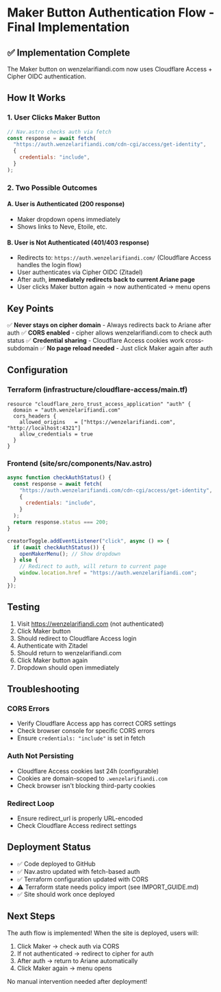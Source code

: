 # Maker Button Authentication Flow - Final Implementation

## ✅ Implementation Complete

The Maker button on wenzelarifiandi.com now uses Cloudflare Access + Cipher OIDC authentication.

## How It Works

### 1. User Clicks Maker Button

```javascript
// Nav.astro checks auth via fetch
const response = await fetch(
  "https://auth.wenzelarifiandi.com/cdn-cgi/access/get-identity",
  {
    credentials: "include",
  }
);
```

### 2. Two Possible Outcomes

#### A. User is Authenticated (200 response)

- Maker dropdown opens immediately
- Shows links to Neve, Etoile, etc.

#### B. User is Not Authenticated (401/403 response)

- Redirects to: `https://auth.wenzelarifiandi.com/` (Cloudflare Access handles the login flow)
- User authenticates via Cipher OIDC (Zitadel)
- After auth, **immediately redirects back to current Ariane page**
- User clicks Maker button again → now authenticated → menu opens

## Key Points

✅ **Never stays on cipher domain** - Always redirects back to Ariane after auth
✅ **CORS enabled** - cipher allows wenzelarifiandi.com to check auth status
✅ **Credential sharing** - Cloudflare Access cookies work cross-subdomain
✅ **No page reload needed** - Just click Maker again after auth

## Configuration

### Terraform (infrastructure/cloudflare-access/main.tf)

```hcl
resource "cloudflare_zero_trust_access_application" "auth" {
  domain = "auth.wenzelarifiandi.com"
  cors_headers {
    allowed_origins   = ["https://wenzelarifiandi.com", "http://localhost:4321"]
    allow_credentials = true
  }
}
```

### Frontend (site/src/components/Nav.astro)

```javascript
async function checkAuthStatus() {
  const response = await fetch(
    "https://auth.wenzelarifiandi.com/cdn-cgi/access/get-identity",
    {
      credentials: "include",
    }
  );
  return response.status === 200;
}

creatorToggle.addEventListener("click", async () => {
  if (await checkAuthStatus()) {
    openMakerMenu(); // Show dropdown
  } else {
    // Redirect to auth, will return to current page
    window.location.href = "https://auth.wenzelarifiandi.com";
  }
});
```

## Testing

1. Visit https://wenzelarifiandi.com (not authenticated)
2. Click Maker button
3. Should redirect to Cloudflare Access login
4. Authenticate with Zitadel
5. Should return to wenzelarifiandi.com
6. Click Maker button again
7. Dropdown should open immediately

## Troubleshooting

### CORS Errors

- Verify Cloudflare Access app has correct CORS settings
- Check browser console for specific CORS errors
- Ensure `credentials: "include"` is set in fetch

### Auth Not Persisting

- Cloudflare Access cookies last 24h (configurable)
- Cookies are domain-scoped to `.wenzelarifiandi.com`
- Check browser isn't blocking third-party cookies

### Redirect Loop

- Ensure redirect_url is properly URL-encoded
- Check Cloudflare Access redirect settings

## Deployment Status

- ✅ Code deployed to GitHub
- ✅ Nav.astro updated with fetch-based auth
- ✅ Terraform configuration updated with CORS
- ⚠️ Terraform state needs policy import (see IMPORT_GUIDE.md)
- ✅ Site should work once deployed

## Next Steps

The auth flow is implemented! When the site is deployed, users will:

1. Click Maker → check auth via CORS
2. If not authenticated → redirect to cipher for auth
3. After auth → return to Ariane automatically
4. Click Maker again → menu opens

No manual intervention needed after deployment!
